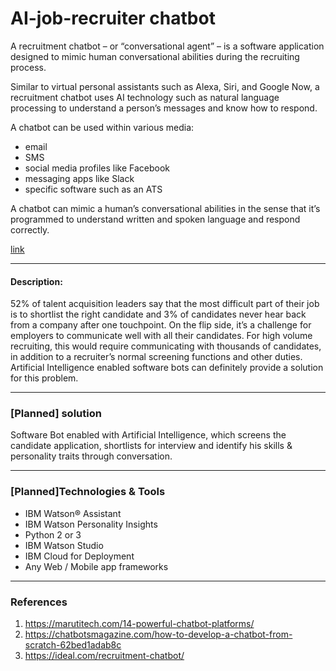 ﻿# AI-job-recruiter chatbot
A recruitment chatbot – or “conversational agent” – is a software application designed to mimic human conversational abilities during the recruiting process.

Similar to virtual personal assistants such as Alexa, Siri, and Google Now, a recruitment chatbot uses AI technology such as natural language processing to understand a person’s messages and know how to respond.

A chatbot can be used within various media:
* email
* SMS
* social media profiles like Facebook
* messaging apps like Slack
* specific software such as an ATS

A chatbot can mimic a human’s conversational abilities in the sense that it’s programmed to understand written and spoken language and respond correctly.

[link](https://ideal.com/recruitment-chatbot/)  

-------------------------------------------------------------------------------------------------------------------------------------------------

#### Description:
52% of talent acquisition leaders say that the most difficult part of their job is to shortlist the right candidate and 3% of candidates never hear back from a company after one touchpoint. On the flip side, it’s a challenge for employers to communicate well with all their candidates. For high volume recruiting, this would require communicating with thousands of candidates, in addition to a recruiter’s normal screening functions and other duties. Artificial Intelligence enabled software bots can definitely provide a solution for this problem.

-------------------------------------------------------------------------------------------------------------------------------------------------

### [Planned] solution
Software Bot enabled with Artificial Intelligence, which screens the candidate application, shortlists for interview and identify his skills & personality traits through conversation.

-------------------------------------------------------------------------------------------------------------------------------------------------

### [Planned]Technologies & Tools
* IBM Watson® Assistant 
* IBM Watson Personality Insights
* Python 2 or 3 
* IBM Watson Studio
* IBM Cloud for Deployment
* Any Web / Mobile app frameworks
-------------------------------------------------------------------------------------------------------------------------------------------------
### References
1. https://marutitech.com/14-powerful-chatbot-platforms/
2. https://chatbotsmagazine.com/how-to-develop-a-chatbot-from-scratch-62bed1adab8c
3. https://ideal.com/recruitment-chatbot/

